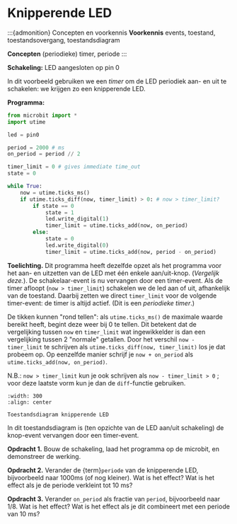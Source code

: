 # Knipperende LED

:::{admonition} Concepten en voorkennis
**Voorkennis** events, toestand, toestandsovergang, toestandsdiagram

**Concepten**  (periodieke) timer, periode
:::

**Schakeling:** LED aangesloten op pin 0

In dit voorbeeld gebruiken we een *timer* om de LED periodiek aan- en uit te schakelen: we krijgen zo een knipperende LED.

**Programma:**

```Python
from microbit import *
import utime

led = pin0

period = 2000 # ms
on_period = period // 2

timer_limit = 0 # gives immediate time_out
state = 0

while True:
    now = utime.ticks_ms()
    if utime.ticks_diff(now, timer_limit) > 0: # now > timer_limit?
        if state == 0
            state = 1
            led.write_digital(1)
            timer_limit = utime.ticks_add(now, on_period)
        else:
            state = 0
            led.write_digital(0)
            timer_limit = utime.ticks_add(now, period - on_period)
```

**Toelichting.** Dit programma heeft dezelfde opzet als het programma voor het aan- en uitzetten van de LED met één enkele aan/uit-knop. (*Vergelijk deze.*). De schakelaar-event is nu vervangen door een timer-event. Als de timer afloopt (`now > timer_limit`) schakelen we de led aan of uit, afhankelijk van de toestand. Daarbij zetten we direct `timer_limit` voor de volgende timer-event: de timer is altijd actief. (Dit is een *periodieke timer*.)

De tikken kunnen "rond tellen": als `utime.ticks_ms()` de maximale waarde bereikt heeft, begint deze weer bij 0 te tellen. Dit betekent dat de vergelijking tussen `now` en `timer_limit` wat ingewikkelder is dan een vergelijking tussen 2 "normale" getallen. Door het verschil `now - timer_limit` te schrijven als `utime.ticks_diff(now, timer_limit)` los je dat probeem op. Op eenzelfde manier schrijf je `now + on_period` als `utime.ticks_add(now, on_period)`.

N.B.: `now > timer_limit` kun je ook schrijven als `now - timer_limit > 0` ; voor deze laatste vorm kun je dan de `diff`-functie gebruiken.

```{figure} ../figs/knipperende-led-diagram.drawio.png
:width: 300
:align: center

Toestandsdiagram knipperende LED
```

In dit toestandsdiagram is (ten opzichte van de LED aan/uit schakeling) de knop-event vervangen door een timer-event.

**Opdracht 1.** Bouw de schakeling, laad het programma op de microbit, en demonstreer de werking.

**Opdracht 2.** Verander de {term}`periode` van de knipperende LED, bijvoorbeeld naar 1000ms (of nog kleiner). Wat is het effect? Wat is het effect als je de periode verkleint tot 10 ms?

**Opdracht 3.** Verander `on_period` als fractie van `period`, bijvoorbeeld naar 1/8. Wat is het effect? Wat is het effect als je dit combineert met een periode van 10 ms?



